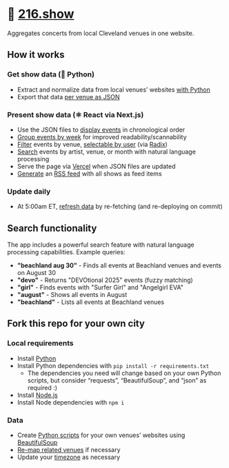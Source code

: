 # 🎸 [216.show](https://216.show)

Aggregates concerts from local Cleveland venues in one website.

## How it works

### Get show data (🐍 Python)

- Extract and normalize data from local venues’ websites [with Python](https://github.com/skullface/sceneland/tree/main/script/venues)
- Export that data [per venue as JSON](https://github.com/skullface/sceneland/tree/main/src/data/venues)

### Present show data (⚛️ React via Next.js)

- Use the JSON files to [display events](https://github.com/skullface/sceneland/blob/main/src/components/show-card.tsx) in chronological order
- [Group events by week](https://github.com/skullface/sceneland/blob/main/src/pages/index.tsx#L92-L139) for improved readability/scannability
- [Filter](https://github.com/skullface/sceneland/blob/main/src/pages/index.tsx#L51-L90) events by venue, [selectable by user](https://github.com/skullface/sceneland/blob/main/src/components/venue-filter.tsx) (via [Radix](https://www.radix-ui.com/primitives/docs/components/dropdown-menu#checkboxitem))
- [Search](https://github.com/skullface/sceneland/blob/main/src/components/search.tsx) events by artist, venue, or month with natural language processing
- Serve the page via [Vercel](https://vercel.com) when JSON files are updated
- [Generate](https://github.com/skullface/sceneland/blob/main/src/utils/generate-feed.ts) an [RSS feed](https://216.show/feed.xml) with all shows as feed items

### Update daily

- At 5:00am ET, [refresh data](https://github.com/skullface/sceneland/blob/main/.github/workflows/fetch-data.yml) by re-fetching (and re-deploying on commit)

## Search functionality

The app includes a powerful search feature with natural language processing capabilities. Example queries:

- **"beachland aug 30"** - Finds all events at Beachland venues and events on August 30
- **"devo"** - Returns "DEVOtional 2025" events (fuzzy matching)
- **"girl"** - Finds events with "Surfer Girl" and "Angelgirl EVA"
- **"august"** - Shows all events in August
- **"beachland"** - Lists all events at Beachland venues

## Fork this repo for your own city

### Local requirements

- Install [Python](https://www.python.org/downloads/)
- Install Python dependencies with `pip install -r requirements.txt`
  - The dependencies you need will change based on your own Python scripts, but consider “requests”, “BeautifulSoup”, and “json” as required :)
- Install [Node.js](https://nodejs.org/en)
- Install Node dependencies with `npm i`

### Data

- Create [Python scripts](https://github.com/skullface/sceneland/tree/main/script/venues) for your own venues’ websites using [BeautifulSoup](https://beautiful-soup-4.readthedocs.io/en/latest/)
- [Re-map related venues](https://github.com/skullface/sceneland/blob/main/src/pages/index.tsx#L51-L57) if necessary
- Update your [timezone](https://github.com/search?q=repo%3Askullface%2Fsceneland%20New_York&type=code) as necessary

